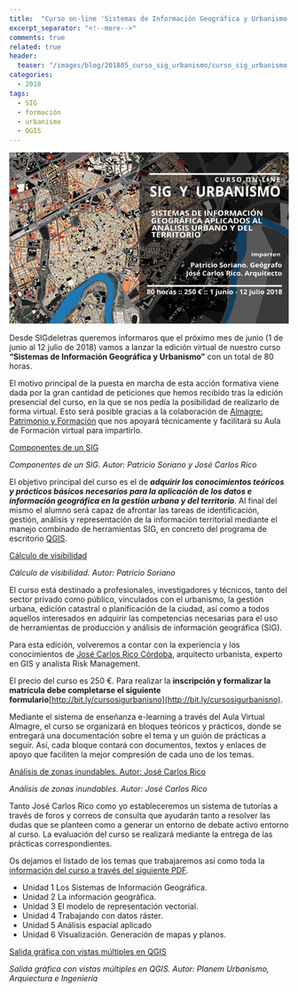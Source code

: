 ```yaml
---
title:  "Curso on-line 'Sistemas de Información Geográfica y Urbanismo'"
excerpt_separator: "<!--more-->"
comments: true
related: true
header:
  teaser: "/images/blog/201805_curso_sig_urbanismo/curso_sig_urbanismo.png" 
categories: 
  - 2018
tags:
  - SIG
  - formación
  - urbanismo
  - QGIS
---
```


![Flayer Geowebinar](/images/blog/201805_curso_sig_urbanismo/curso_sig_urbanismo.png)

Desde SIGdeletras queremos informaros que el próximo mes de junio (1 de junio al 12 julio de 2018) vamos a lanzar la edición virtual de nuestro curso **“Sistemas de Información Geográfica y Urbanismo”** con un total de 80 horas. 

El motivo principal de la puesta en marcha de esta acción formativa viene dada por la gran cantidad de peticiones que hemos recibido tras la edición presencial del curso, en la que se nos pedía la posibilidad de realizarlo de forma virtual.  Esto será posible gracias a la colaboración de [Almagre: Patrimonio y Formación](http://www.almagre.es/) que nos apoyará técnicamente y facilitará su Aula de Formación virtual para impartirlo.

[Componentes de un SIG](/images/blog/201805_curso_sig_urbanismo/sistema_sig.jpg)

*Componentes de un SIG. Autor: Patricio Soriano y José Carlos Rico*

El objetivo principal del curso es el de ***adquirir los conocimientos teóricos y prácticos básicos necesarios para la aplicación de los datos e información geográfica en la gestión urbana y del territorio***. Al final del mismo el alumno será capaz de afrontar las tareas de identificación, gestión, análisis y representación de la información territorial mediante el manejo combinado de herramientas SIG, en concreto del programa de escritorio [QGIS](https://www.qgis.org/es/site/).

[Cálculo de visibilidad](/images/blog/201805_curso_sig_urbanismo/visibilidad.jpg)

*Cálculo de visibilidad. Autor: Patricio Soriano*

El curso está destinado a profesionales, investigadores y técnicos, tanto del sector privado como público, vinculados con el urbanismo, la gestión urbana, edición catastral o planificación de la ciudad, así como a todos aquellos interesados en adquirir las competencias necesarias para el uso de herramientas de producción y análisis de información geográfica (SIG).

Para esta edición, volveremos a contar con la experiencia y los conocimientos de [José Carlos Rico Córdoba](https://www.linkedin.com/in/jos%C3%A9-carlos-rico-c%C3%B3rdoba-659b1915/), arquitecto urbanista, experto en GIS  y analista Risk Management. 

El precio del curso es 250 €. Para realizar la **inscripción y formalizar la matrícula debe completarse el siguiente formulario**[http://bit.ly/cursosigurbanisno](http://bit.ly/cursosigurbanisno).

Mediante el sistema de enseñanza e-learning a través del Aula Virtual Almagre, el curso se organizará en bloques teóricos y prácticos, donde se entregará una documentación sobre el tema y un guión de prácticas a seguir. Así, cada bloque contará con documentos, textos y enlaces de apoyo que faciliten la mejor compresión de cada uno de los temas. 

[Análisis de zonas inundables. Autor: José Carlos Rico](/images/blog/201805_curso_sig_urbanismo/zonas_inundables_jc.jpg)

*Análisis de zonas inundables. Autor: José Carlos Rico*

Tanto José Carlos Rico como yo estableceremos un sistema de tutorías a través de foros y correos de consulta que ayudarán tanto a resolver las dudas que se planteen como a generar un entorno de debate activo entorno al curso. La evaluación del curso se realizará mediante la entrega de las prácticas correspondientes.

Os dejamos el listado de los temas que trabajaremos así como toda la [información del curso a través del siguiente PDF](/images/blog/201805_curso_sig_urbanismo/curso_sig_urbanismo2018.pdf).

- Unidad 1 Los Sistemas de Información Geográfica.
- Unidad 2 La información geográfica.
- Unidad 3 El modelo de representación vectorial.
- Unidad 4 Trabajando con datos ráster.
- Unidad 5 Análisis espacial aplicado
- Unidad 6 Visualización. Generación de mapas y planos.

[Salida gráfica con vistas múltiples en QGIS](/images/blog/201805_curso_sig_urbanismo/alternativas.jpg)

*Salida gráfica con vistas múltiples en QGIS. Autor: Planem Urbanismo, Arquiectura e Ingeniería*
